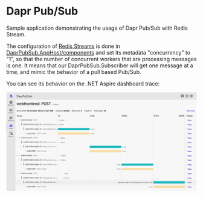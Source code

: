 ﻿# Dapr Pub/Sub

Sample application demonstrating the usage of Dapr Pub/Sub with Redis Stream.

The configuration of [Redis Streams](https://docs.dapr.io/reference/components-reference/supported-pubsub/setup-redis-pubsub/)
is done in [DaprPubSub.AppHost/components](https://github.com/laurentkempe/aspirePlayground/blob/main/DaprPubSub/DaprPubSub.AppHost/components/pubsub.yaml)
and set its metadata "concurrency" to "1", so that the number of concurrent workers that are processing messages is one.
It means that our DaprPubSub.Subscriber will get one message at a time, and mimic the behavior of a pull based Pub/Sub.

You can see its behavior on the .NET Aspire dashboard trace:

![img.png](ressources/img.png)